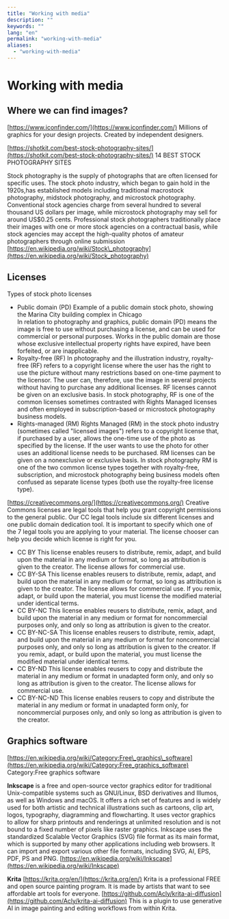 ```yaml
---
title: "Working with media"
description: ""
keywords: ""
lang: "en"
permalink: "working-with-media"
aliases:
  - "working-with-media"
---
```


# Working with media

## Where we can find images?

[https://www.iconfinder.com/](https://www.iconfinder.com/) Millions of graphics for your design projects. Created by independent designers.

[https://shotkit.com/best-stock-photography-sites/](https://shotkit.com/best-stock-photography-sites/) 14 BEST STOCK PHOTOGRAPHY SITES

Stock photography is the supply of photographs that are often licensed for specific uses. The stock photo industry, which began to gain hold in the 1920s,has established models including traditional macrostock photography, midstock photography, and microstock photography. Conventional stock agencies charge from several hundred to several thousand US dollars per image, while microstock photography may sell for around US$0.25 cents. Professional stock photographers traditionally place their images with one or more stock agencies on a contractual basis, while stock agencies may accept the high-quality photos of amateur photographers through online submission [https://en.wikipedia.org/wiki/Stock\_photography](https://en.wikipedia.org/wiki/Stock_photography)

## Licenses

Types of stock photo licenses

* Public domain (PD) Example of a public domain stock photo, showing the Marina City building complex in Chicago  
  In relation to photography and graphics, public domain (PD) means the image is free to use without purchasing a license, and can be used for commercial or personal purposes. Works in the public domain are those whose exclusive intellectual property rights have expired, have been forfeited, or are inapplicable.
* Royalty-free (RF) In photography and the illustration industry, royalty-free (RF) refers to a copyright license where the user has the right to use the picture without many restrictions based on one-time payment to the licensor. The user can, therefore, use the image in several projects without having to purchase any additional licenses. RF licenses cannot be given on an exclusive basis. In stock photography, RF is one of the common licenses sometimes contrasted with Rights Managed licenses and often employed in subscription-based or microstock photography business models.
* Rights-managed (RM) Rights Managed (RM) in the stock photo industry (sometimes called "licensed images") refers to a copyright license that, if purchased by a user, allows the one-time use of the photo as specified by the license. If the user wants to use the photo for other uses an additional license needs to be purchased. RM licenses can be given on a nonexclusive or exclusive basis. In stock photography RM is one of the two common license types together with royalty-free, subscription, and microstock photography being business models often confused as separate license types (both use the royalty-free license type).

[https://creativecommons.org/](https://creativecommons.org/)
Creative Commons licenses are legal tools that help you grant copyright permissions to the general public. Our CC legal tools include six different licenses and one public domain dedication tool. It is important to specify which one of the 7 legal tools you are applying to your material. The license chooser can help you decide which license is right for you.

* CC BY This license enables reusers to distribute, remix, adapt, and build upon the material in any medium or format, so long as attribution is given to the creator. The license allows for commercial use.
* CC BY-SA This license enables reusers to distribute, remix, adapt, and build upon the material in any medium or format, so long as attribution is given to the creator. The license allows for commercial use. If you remix, adapt, or build upon the material, you must license the modified material under identical terms.
* CC BY-NC This license enables reusers to distribute, remix, adapt, and build upon the material in any medium or format for noncommercial purposes only, and only so long as attribution is given to the creator.
* CC BY-NC-SA This license enables reusers to distribute, remix, adapt, and build upon the material in any medium or format for noncommercial purposes only, and only so long as attribution is given to the creator. If you remix, adapt, or build upon the material, you must license the modified material under identical terms.
* CC BY-ND This license enables reusers to copy and distribute the material in any medium or format in unadapted form only, and only so long as attribution is given to the creator. The license allows for commercial use.
* CC BY-NC-ND This license enables reusers to copy and distribute the material in any medium or format in unadapted form only, for noncommercial purposes only, and only so long as attribution is given to the creator.

## Graphics software

[https://en.wikipedia.org/wiki/Category:Free\_graphics\_software](https://en.wikipedia.org/wiki/Category:Free_graphics_software) Category:Free graphics software

**Inkscape** is a free and open-source vector graphics editor for traditional Unix-compatible systems such as GNU/Linux, BSD derivatives and Illumos, as well as Windows and macOS. It offers a rich set of features and is widely used for both artistic and technical illustrations such as cartoons, clip art, logos, typography, diagramming and flowcharting. It uses vector graphics to allow for sharp printouts and renderings at unlimited resolution and is not bound to a fixed number of pixels like raster graphics. Inkscape uses the standardized Scalable Vector Graphics (SVG) file format as its main format, which is supported by many other applications including web browsers. It can import and export various other file formats, including SVG, AI, EPS, PDF, PS and PNG. [https://en.wikipedia.org/wiki/Inkscape](https://en.wikipedia.org/wiki/Inkscape)

**Krita** [https://krita.org/en/](https://krita.org/en/) Krita is a professional FREE and open source painting program. It is made by artists that want to see affordable art tools for everyone. [https://github.com/Acly/krita-ai-diffusion](https://github.com/Acly/krita-ai-diffusion) This is a plugin to use generative AI in image painting and editing workflows from within Krita.

